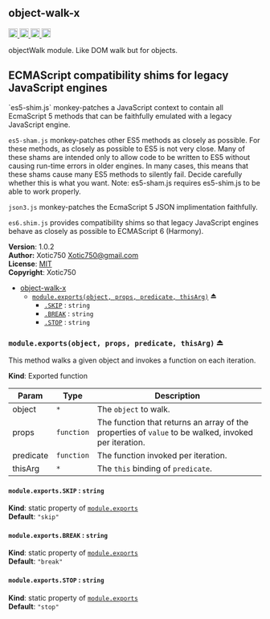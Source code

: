 <a name="module_object-walk-x"></a>
## object-walk-x
<a href="https://travis-ci.org/Xotic750/object-walk-x"
title="Travis status">
<img src="https://travis-ci.org/Xotic750/object-walk-x.svg?branch=master"
alt="Travis status" height="18">
</a>
<a href="https://david-dm.org/Xotic750/object-walk-x"
title="Dependency status">
<img src="https://david-dm.org/Xotic750/object-walk-x.svg"
alt="Dependency status" height="18"/>
</a>
<a href="https://david-dm.org/Xotic750/object-walk-x#info=devDependencies"
title="devDependency status">
<img src="https://david-dm.org/Xotic750/object-walk-x/dev-status.svg"
alt="devDependency status" height="18"/>
</a>
<a href="https://badge.fury.io/js/object-walk-x" title="npm version">
<img src="https://badge.fury.io/js/object-walk-x.svg"
alt="npm version" height="18">
</a>

objectWalk module. Like DOM walk but for objects.

<h2>ECMAScript compatibility shims for legacy JavaScript engines</h2>
`es5-shim.js` monkey-patches a JavaScript context to contain all EcmaScript 5
methods that can be faithfully emulated with a legacy JavaScript engine.

`es5-sham.js` monkey-patches other ES5 methods as closely as possible.
For these methods, as closely as possible to ES5 is not very close.
Many of these shams are intended only to allow code to be written to ES5
without causing run-time errors in older engines. In many cases,
this means that these shams cause many ES5 methods to silently fail.
Decide carefully whether this is what you want. Note: es5-sham.js requires
es5-shim.js to be able to work properly.

`json3.js` monkey-patches the EcmaScript 5 JSON implimentation faithfully.

`es6.shim.js` provides compatibility shims so that legacy JavaScript engines
behave as closely as possible to ECMAScript 6 (Harmony).

**Version**: 1.0.2  
**Author:** Xotic750 <Xotic750@gmail.com>  
**License**: [MIT](&lt;https://opensource.org/licenses/MIT&gt;)  
**Copyright**: Xotic750  

* [object-walk-x](#module_object-walk-x)
    * [`module.exports(object, props, predicate, thisArg)`](#exp_module_object-walk-x--module.exports) ⏏
        * [`.SKIP`](#module_object-walk-x--module.exports.SKIP) : <code>string</code>
        * [`.BREAK`](#module_object-walk-x--module.exports.BREAK) : <code>string</code>
        * [`.STOP`](#module_object-walk-x--module.exports.STOP) : <code>string</code>

<a name="exp_module_object-walk-x--module.exports"></a>
### `module.exports(object, props, predicate, thisArg)` ⏏
This method walks a given object and invokes a function on each iteration.

**Kind**: Exported function  

| Param | Type | Description |
| --- | --- | --- |
| object | <code>\*</code> | The `object` to walk. |
| props | <code>function</code> | The function that returns an array of the  properties of `value` to be walked, invoked per iteration. |
| predicate | <code>function</code> | The function invoked per iteration. |
| thisArg | <code>\*</code> | The `this` binding of `predicate`. |

<a name="module_object-walk-x--module.exports.SKIP"></a>
#### `module.exports.SKIP` : <code>string</code>
**Kind**: static property of <code>[module.exports](#exp_module_object-walk-x--module.exports)</code>  
**Default**: <code>&quot;skip&quot;</code>  
<a name="module_object-walk-x--module.exports.BREAK"></a>
#### `module.exports.BREAK` : <code>string</code>
**Kind**: static property of <code>[module.exports](#exp_module_object-walk-x--module.exports)</code>  
**Default**: <code>&quot;break&quot;</code>  
<a name="module_object-walk-x--module.exports.STOP"></a>
#### `module.exports.STOP` : <code>string</code>
**Kind**: static property of <code>[module.exports](#exp_module_object-walk-x--module.exports)</code>  
**Default**: <code>&quot;stop&quot;</code>  
